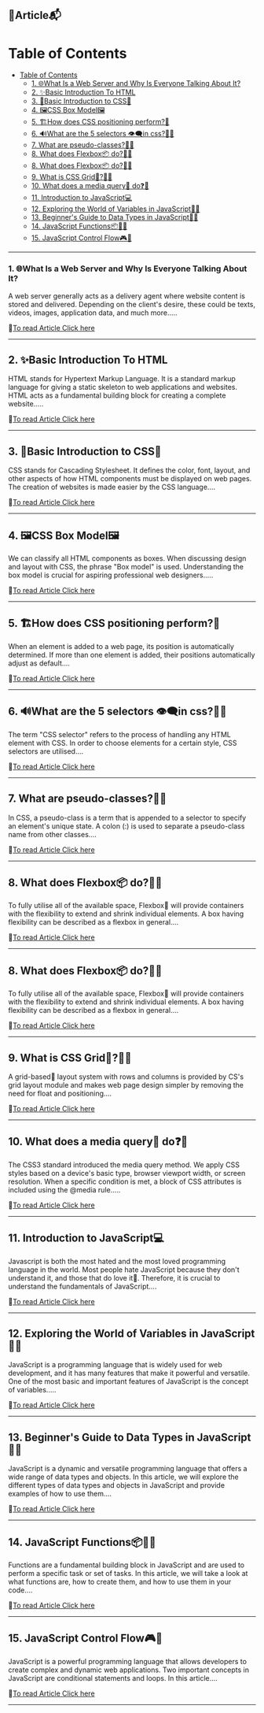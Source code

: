 ## 📝Article📬

# Table of Contents
- [Table of Contents](#table-of-contents)
    - [1. 🌐What Is a Web Server and Why Is Everyone Talking About It?](#1-what-is-a-web-server-and-why-is-everyone-talking-about-it)
  - [2. ✨Basic Introduction To HTML](#2-basic-introduction-to-html)
  - [3. 🎢Basic Introduction to CSS🎢](#3-basic-introduction-to-css)
  - [4. 🖼️CSS Box Model🖼️](#4-️css-box-model️)
  - [5. 🏗️How does CSS positioning perform?🤔](#5-️how-does-css-positioning-perform)
  - [6. 🔊What are the 5 selectors 👁️‍🗨️in css?🤔💭](#6-what-are-the-5-selectors-️️in-css)
  - [7. What are pseudo-classes?🤔💭](#7-what-are-pseudo-classes)
  - [8. What does Flexbox📦 do?🤔💭](#8-what-does-flexbox-do)
  - [8. What does Flexbox📦 do?🤔💭](#8-what-does-flexbox-do-1)
  - [9. What is CSS Grid🧱?🤔💭](#9-what-is-css-grid)
  - [10. What does a media query📱 do❓🤔](#10-what-does-a-media-query-do)
  - [11. Introduction to JavaScript💻](#11-introduction-to-javascript)
  - [12. Exploring the World of Variables in JavaScript👨‍🏫](#12-exploring-the-world-of-variables-in-javascript)
  - [13. Beginner's Guide to Data Types in JavaScript🧑‍🎓](#13-beginners-guide-to-data-types-in-javascript)
  - [14. JavaScript Functions📦🧑‍🏫](#14-javascript-functions)
  - [15. JavaScript Control Flow🎮🛂](#15-javascript-control-flow)

<hr/>

### 1. 🌐What Is a Web Server and Why Is Everyone Talking About It?

A web server generally acts as a delivery agent where website content is stored and delivered. Depending on the client's desire, these could be texts, videos, images, application data, and much more.....

🔗[To read Article Click here](https://binodroxx.hashnode.dev/what-is-a-web-server-and-why-is-everyone-talking-about-it)

<hr/>

## 2. ✨Basic Introduction To HTML

HTML stands for Hypertext Markup Language. It is a standard markup language for giving a static skeleton to web applications and websites. HTML acts as a fundamental building block for creating a complete website.....

🔗[To read Article Click here](https://binodroxx.hashnode.dev/basic-introduction-to-html)

<hr/>

## 3. 🎢Basic Introduction to CSS🎢

CSS stands for Cascading Stylesheet. It defines the color, font, layout, and other aspects of how HTML components must be displayed on web pages. The creation of websites is made easier by the CSS language....

🔗[To read Article Click here](https://binodroxx.hashnode.dev/basic-introduction-to-css)

<hr/>

## 4. 🖼️CSS Box Model🖼️

We can classify all HTML components as boxes. When discussing design and layout with CSS, the phrase "Box model" is used. Understanding the box model is crucial for aspiring professional web designers.....

🔗[To read Article Click here](https://binodroxx.hashnode.dev/css-box-model)

<hr/>

## 5. 🏗️How does CSS positioning perform?🤔

When an element is added to a web page, its position is automatically determined. If more than one element is added, their positions automatically adjust as default....

🔗[To read Article Click here](https://binodroxx.hashnode.dev/how-does-css-positioning-perform)

<hr/>

## 6. 🔊What are the 5 selectors 👁️‍🗨️in css?🤔💭

The term "CSS selector" refers to the process of handling any HTML element with CSS. In order to choose elements for a certain style, CSS selectors are utilised....

🔗[To read Article Click here](https://binodroxx.hashnode.dev/what-are-the-5-selectors-in-css)

<hr/>

## 7. What are pseudo-classes?🤔💭

In CSS, a pseudo-class is a term that is appended to a selector to specify an element's unique state. A colon (:) is used to separate a pseudo-class name from other classes....

🔗[To read Article Click here](https://binodroxx.hashnode.dev/what-are-pseudo-classes)

<hr/>

## 8. What does Flexbox📦 do?🤔💭

To fully utilise all of the available space, Flexbox📰 will provide containers with the flexibility to extend and shrink individual elements. A box having flexibility can be described as a flexbox in general....

🔗[To read Article Click here](https://binodroxx.hashnode.dev/what-does-flexbox-do)

<hr/>

## 8. What does Flexbox📦 do?🤔💭

To fully utilise all of the available space, Flexbox📰 will provide containers with the flexibility to extend and shrink individual elements. A box having flexibility can be described as a flexbox in general....

🔗[To read Article Click here](https://binodroxx.hashnode.dev/what-does-flexbox-do)

<hr/>

## 9. What is CSS Grid🧱?🤔💭

A grid-based🧱 layout system with rows and columns is provided by CS's grid layout module and makes web page design simpler by removing the need for float and positioning....

🔗[To read Article Click here](https://binodroxx.hashnode.dev/what-is-css-grid)

<hr/>

## 10. What does a media query📱 do❓🤔

The CSS3 standard introduced the media query method. We apply CSS styles based on a device's basic type, browser viewport width, or screen resolution. When a specific condition is met, a block of CSS attributes is included using the @media rule.....

🔗[To read Article Click here](https://binodroxx.hashnode.dev/what-does-a-media-query-do)

<hr/>

## 11. Introduction to JavaScript💻

Javascript is both the most hated and the most loved programming language in the world. Most people hate JavaScript because they don't understand it, and those that do love it🥰. Therefore, it is crucial to understand the fundamentals of JavaScript....

🔗[To read Article Click here](https://binodroxx.hashnode.dev/introduction-to-javascript)

<hr/>

## 12. Exploring the World of Variables in JavaScript👨‍🏫

JavaScript is a programming language that is widely used for web development, and it has many features that make it powerful and versatile. One of the most basic and important features of JavaScript is the concept of variables.....

🔗[To read Article Click here](https://binodroxx.hashnode.dev/exploring-the-world-of-variables-in-javascript)

<hr/>

## 13. Beginner's Guide to Data Types in JavaScript🧑‍🎓

JavaScript is a dynamic and versatile programming language that offers a wide range of data types and objects. In this article, we will explore the different types of data types and objects in JavaScript and provide examples of how to use them....

🔗[To read Article Click here](https://binodroxx.hashnode.dev/beginners-guide-to-data-types-in-javascript)

<hr/>

## 14. JavaScript Functions📦🧑‍🏫

Functions are a fundamental building block in JavaScript and are used to perform a specific task or set of tasks. In this article, we will take a look at what functions are, how to create them, and how to use them in your code....

🔗[To read Article Click here](https://binodroxx.hashnode.dev/javascript-functions)

<hr/>

## 15. JavaScript Control Flow🎮🛂

JavaScript is a powerful programming language that allows developers to create complex and dynamic web applications. Two important concepts in JavaScript are conditional statements and loops. In this article....

🔗[To read Article Click here](https://binodroxx.hashnode.dev/javascript-control-flow)

<hr/>


